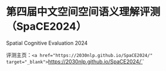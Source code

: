 # 第四届中文空间空间语义理解评测（SpaCE2024）
Spatial Cognitive Evaluation 2024

评测主页：`<a href="https://2030nlp.github.io/SpaCE2024/" target="_blank">`https://2030nlp.github.io/SpaCE2024/`</a>`
